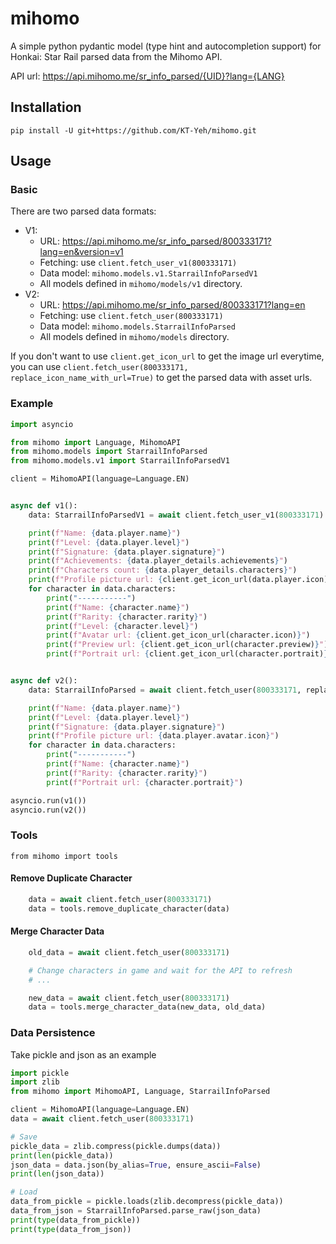 # mihomo
A simple python pydantic model (type hint and autocompletion support) for Honkai: Star Rail parsed data from the Mihomo API.

API url: https://api.mihomo.me/sr_info_parsed/{UID}?lang={LANG}

## Installation
```
pip install -U git+https://github.com/KT-Yeh/mihomo.git
```

## Usage

### Basic
There are two parsed data formats:
- V1:
  - URL: https://api.mihomo.me/sr_info_parsed/800333171?lang=en&version=v1
  - Fetching: use `client.fetch_user_v1(800333171)`
  - Data model: `mihomo.models.v1.StarrailInfoParsedV1`
  - All models defined in `mihomo/models/v1` directory.
- V2: 
  - URL: https://api.mihomo.me/sr_info_parsed/800333171?lang=en
  - Fetching: use `client.fetch_user(800333171)`
  - Data model: `mihomo.models.StarrailInfoParsed`
  - All models defined in `mihomo/models` directory.

If you don't want to use `client.get_icon_url` to get the image url everytime, you can use `client.fetch_user(800333171, replace_icon_name_with_url=True)` to get the parsed data with asset urls.

### Example
```py
import asyncio

from mihomo import Language, MihomoAPI
from mihomo.models import StarrailInfoParsed
from mihomo.models.v1 import StarrailInfoParsedV1

client = MihomoAPI(language=Language.EN)


async def v1():
    data: StarrailInfoParsedV1 = await client.fetch_user_v1(800333171)

    print(f"Name: {data.player.name}")
    print(f"Level: {data.player.level}")
    print(f"Signature: {data.player.signature}")
    print(f"Achievements: {data.player_details.achievements}")
    print(f"Characters count: {data.player_details.characters}")
    print(f"Profile picture url: {client.get_icon_url(data.player.icon)}")
    for character in data.characters:
        print("-----------")
        print(f"Name: {character.name}")
        print(f"Rarity: {character.rarity}")
        print(f"Level: {character.level}")
        print(f"Avatar url: {client.get_icon_url(character.icon)}")
        print(f"Preview url: {client.get_icon_url(character.preview)}")
        print(f"Portrait url: {client.get_icon_url(character.portrait)}")


async def v2():
    data: StarrailInfoParsed = await client.fetch_user(800333171, replace_icon_name_with_url=True)

    print(f"Name: {data.player.name}")
    print(f"Level: {data.player.level}")
    print(f"Signature: {data.player.signature}")
    print(f"Profile picture url: {data.player.avatar.icon}")
    for character in data.characters:
        print("-----------")
        print(f"Name: {character.name}")
        print(f"Rarity: {character.rarity}")
        print(f"Portrait url: {character.portrait}")

asyncio.run(v1())
asyncio.run(v2())
```

### Tools
`from mihomo import tools`
#### Remove Duplicate Character
```py
    data = await client.fetch_user(800333171)
    data = tools.remove_duplicate_character(data)
```

#### Merge Character Data
```py
    old_data = await client.fetch_user(800333171)

    # Change characters in game and wait for the API to refresh
    # ...

    new_data = await client.fetch_user(800333171)
    data = tools.merge_character_data(new_data, old_data)
```

### Data Persistence
Take pickle and json as an example
```py
import pickle
import zlib
from mihomo import MihomoAPI, Language, StarrailInfoParsed

client = MihomoAPI(language=Language.EN)
data = await client.fetch_user(800333171)

# Save
pickle_data = zlib.compress(pickle.dumps(data))
print(len(pickle_data))
json_data = data.json(by_alias=True, ensure_ascii=False)
print(len(json_data))

# Load
data_from_pickle = pickle.loads(zlib.decompress(pickle_data))
data_from_json = StarrailInfoParsed.parse_raw(json_data)
print(type(data_from_pickle))
print(type(data_from_json))
```
